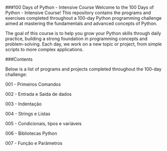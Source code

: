 ###100 Days of Python - Intensive Course
Welcome to the 100 Days of Python - Intensive Course! This repository contains the programs and exercises completed throughout a 100-day Python programming challenge aimed at mastering the fundamentals and advanced concepts of Python.

The goal of this course is to help you grow your Python skills through daily practice, building a strong foundation in programming concepts and problem-solving. Each day, we work on a new topic or project, from simple scripts to more complex applications.

###Contents

Below is a list of programs and projects completed throughout the 100-day challenge:

001 - Primeiros Comandos

002 - Entrada e Saída de dados

003 - Indentação

004 - Strings e Listas

005 - Condicionais, tipos e variáveis

006 - Bibliotecas Python

007 - Função e Parâmetros
